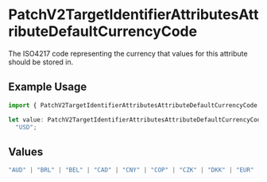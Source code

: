 # PatchV2TargetIdentifierAttributesAttributeDefaultCurrencyCode

The ISO4217 code representing the currency that values for this attribute should be stored in.

## Example Usage

```typescript
import { PatchV2TargetIdentifierAttributesAttributeDefaultCurrencyCode } from "attio-js/models/operations";

let value: PatchV2TargetIdentifierAttributesAttributeDefaultCurrencyCode =
  "USD";
```

## Values

```typescript
"AUD" | "BRL" | "BEL" | "CAD" | "CNY" | "COP" | "CZK" | "DKK" | "EUR" | "HKD" | "ISK" | "INR" | "ILS" | "JPY" | "KRW" | "MYR" | "MXN" | "NTD" | "NZD" | "NGN" | "NOK" | "XPF" | "PEN" | "PHP" | "PLN" | "GBP" | "SAR" | "SGD" | "ZAR" | "SEK" | "CHF" | "AED" | "USD"
```